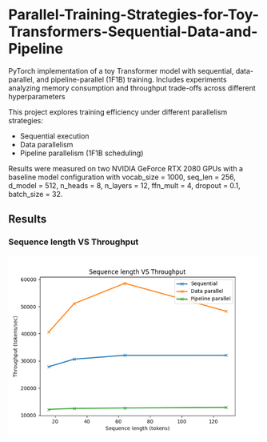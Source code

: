 # Parallel-Training-Strategies-for-Toy-Transformers-Sequential-Data-and-Pipeline
PyTorch implementation of a toy Transformer model with sequential, data-parallel, and pipeline-parallel (1F1B) training. Includes experiments analyzing memory consumption and throughput trade-offs across different hyperparameters

This project explores training efficiency under different parallelism strategies:
- Sequential execution
- Data parallelism
- Pipeline parallelism (1F1B scheduling)

Results were measured on two NVIDIA GeForce RTX 2080 GPUs with a baseline model configuration with vocab_size = 1000, seq_len = 256, d_model = 512, n_heads = 8, n_layers = 12, ffn_mult = 4, dropout = 0.1, batch_size = 32.

## Results 
### Sequence length VS Throughput 

<img src="graphs/seq_throughput.png" alt="Sequence length vs Throughput" width="600"/>



